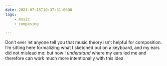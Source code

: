 ```yaml
---
date: 2021-07-15T10:37:31-0600
tags:
    - music
    - composing

---
```


Don’t ever let anyone tell you that music theory isn’t helpful for composition. I’m sitting here formalizing what I sketched out on a keyboard, and my ears did not mislead me: but now I *understand* where my ears led me and therefore can work much more intentionally with this idea.